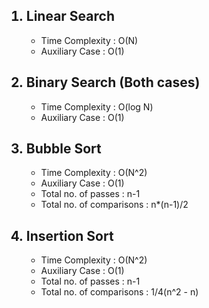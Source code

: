 <ol>
    <h2><li>Linear Search</li></h2>
    <ul>
        <li>Time Complexity : O(N)</li>
        <li>Auxiliary Case : O(1)</li>
    </ul>
    <h2><li>Binary Search (Both cases)</li></h2>
    <ul>
        <li>Time Complexity : O(log N)</li>
        <li>Auxiliary Case : O(1)</li>
    </ul>
    <h2><li>Bubble Sort</li></h2>
    <ul>
        <li>Time Complexity : O(N^2)</li>
        <li>Auxiliary Case : O(1)</li>
        <li>Total no. of passes : n-1</li>
        <li>Total no. of comparisons : n*(n-1)/2</li>
    </ul>
    <h2><li>Insertion Sort</li></h2>
    <ul>
        <li>Time Complexity : O(N^2)</li>
        <li>Auxiliary Case : O(1)</li>
        <li>Total no. of passes : n-1</li>
        <li>Total no. of comparisons : 1/4(n^2 - n)</li>
    </ul>
</ol>